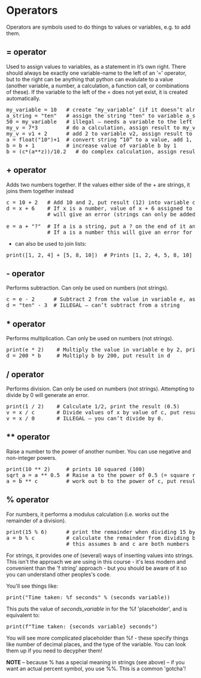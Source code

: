 Operators
=========

Operators are symbols used to do things to values or variables, e.g. to add them.

= operator
----------
Used to assign values to variables, as a statement in it’s own right. There should always be exactly one variable-name to the left of an ‘=’ operator, 
but to the right can be anything that python can evalulate to a value (another variable, a number, a calculation, a function call, or combinations of these).
If the variable to the left of the = does not yet exist, it is created automatically.

<pre>
my_variable = 10   # create ‘my_variable’ (if it doesn’t already exist) and set it to 10
a_string = "ten"   # assign the string "ten" to variable a_string
50 = my_variable   # illegal – needs a variable to the left of the = (50 is a value)
my_v = 7*3         # do a calculation, assign result to my_v
my_v = v1 + 2      # add 2 to variable v2, assign result to my_v
a = float("10")+1  # convert string “10” to a value, add 1, assign result to a
b = b + 1          # increase value of variable b by 1
b = (c*(a**z))/10.2   # do complex calculation, assign result to b
</pre>

\+ operator
----------
Adds two numbers together. If the values either side of the + are strings, it joins them together instead
<pre>
c = 10 + 2   # Add 10 and 2, put result (12) into variable c
d = x + 6    # If x is a number, value of x + 6 assigned to d. If x is a string this
             # will give an error (strings can only be added to other strings)

e = a + "?"  # If a is a string, put a ? on the end of it and assign that to variable e.
             # If a is a number this will give an error for the same reason as above.
</pre>

+ can also be used to join lists:

<pre>
print([1, 2, 4] + [5, 8, 10])  # Prints [1, 2, 4, 5, 8, 10]
</pre>


\- operator
----------
Performs subtraction. Can only be used on numbers (not strings). 
<pre>
c = e - 2      # Subtract 2 from the value in variable e, assign result to variable c
d = "ten" - 3  # ILLEGAL – can’t subtract from a string
</pre>

\* operator
----------
Performs multiplication. Can only be used on numbers (not strings).
<pre>
print(e * 2)    # Multiply the value in variable e by 2, print it
d = 200 * b     # Multiply b by 200, put result in d
</pre>

/ operator
----------
Performs division. Can only be used on numbers (not strings). Attempting to divide by 0 will generate an error.
<pre>
print(1 / 2)    # Calculate 1/2, print the result (0.5)
v = x / c       # Divide values of x by value of c, put result in v
v = x / 0       # ILLEGAL – you can’t divide by 0.
</pre>

** operator
-----------
Raise a number to the power of another number. You can use negative and non-integer powers.
<pre>
print(10 ** 2)     # prints 10 squared (100)
sqrt_a = a ** 0.5  # Raise a to the power of 0.5 (= square root), put result in sqrt_a
a = b ** c         # work out b to the power of c, put result in a
</pre>

% operator
----------

For numbers, it performs a modulus calculation (i.e. works out the remainder of a division). 
<pre>
print(15 % 6)      # print the remainder when dividing 15 by 6 (3)
a = b % c          # calculate the remainder from dividing b by c, assign it to a.
                   # this assumes b and c are both numbers 
</pre>

For strings, it provides one of (several) ways of inserting values into  strings. This isn't the approach we are using in this course - it's less modern and convenient than the 'f string' approach - but you should be aware of it so you can understand other peoples's code.

You'll see things like:
<pre>
print("Time taken: %f seconds" % (seconds_variable))
</pre>

This puts the value of *seconds_variable* in for the %f 'placeholder', and is equivalent to:
<pre>
print(f"Time taken: {seconds_variable} seconds")
</pre>

You will see more complicated placeholder than %f - these specify things like number of decimal places, and the type of the variable. You can look them up if you need to decypher them!

**NOTE** – because % has a special meaning in strings (see above) – if you want an actual percent symbol, you use %%. This is a common 'gotcha'!
